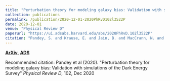 ```yaml
---
title: "Perturbation theory for modeling galaxy bias: Validation with simulations of the Dark Energy Survey"
collection: publications
permalink: /publication/2020-12-01-2020PhRvD102l3522P
date: 2020-12-01
venue: "Physical Review D"
paperurl: "https://ui.adsabs.harvard.edu/abs/2020PhRvD.102l3522P"
citation: "Pandey, S. and Krause, E. and Jain, B. and MacCrann, N. and Blazek, J. and Crocce, M. and DeRose, J. and Fang, X. and Ferrero, I. and Friedrich, O. and Aguena, M. and Allam, S. and Annis, J. and Avila, S. and Bernstein, G.~M. and Brooks, D. and Burke, D.~L. and Carnero Rosell, A. and Carrasco Kind, M. and Carretero, J. and Costanzi, M. and da Costa, L.~N. and De Vicente, J. and Desai, S. and Elvin-Poole, J. and Everett, S. and Fosalba, P. and Frieman, J. and Garc'ia-Bellido, J. and Gruen, D. and Gruendl, R.~A. and Gschwend, J. and Gutierrez, G. and Honscheid, K. and Kuehn, K. and Kuropatkin, N. and Maia, M.~A.~G. and Marshall, J.~L. and Menanteau, F. and Miquel, R. and Palmese, A. and Paz-Chinch'on, F. and Plazas, A.~A. and Roodman, A. and Sanchez, E. and Scarpine, V. and Schubnell, M. and Serrano, S. and Sevilla-Noarbe, I. and Smith, M. and Soares-Santos, M. and Suchyta, E. and Swanson, M.~E.~C. and Tarle, G. and Weller, J. and DES Collaboration. &quot;Perturbation theory for modeling galaxy bias: Validation with simulations of the Dark Energy Survey.&quot; <i>Physical Review D</i>, 102, Dec 2020"
---
```


[**ArXiv**](https://arxiv.org/abs/2008.05991), [**ADS**](https://ui.adsabs.harvard.edu/abs/2020PhRvD.102l3522P)

Recommended citation: Pandey et al (2020). "Perturbation theory for modeling galaxy bias: Validation with simulations of the Dark Energy Survey" <i>Physical Review D</i>, 102, Dec 2020

